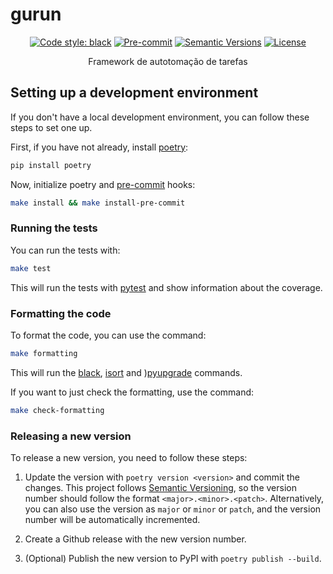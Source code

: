 # gurun

<div align="center">

[![Code style: black](https://img.shields.io/badge/code%20style-black-000000.svg)](https://github.com/psf/black)
[![Pre-commit](https://img.shields.io/badge/pre--commit-enabled-brightgreen?logo=pre-commit&logoColor=white)](https://github.com/gabrielguarisa/gurun/blob/master/.pre-commit-config.yaml)
[![Semantic Versions](https://img.shields.io/badge/%20%20%F0%9F%93%A6%F0%9F%9A%80-semantic--versions-e10079.svg)](https://github.com/gabrielguarisa/gurun/releases)
[![License](https://img.shields.io/github/license/gabrielguarisa/gurun)](https://github.com/gabrielguarisa/gurun/blob/master/LICENSE)

Framework de autotomação de tarefas

</div>

## Setting up a development environment

If you don't have a local development environment, you can follow these steps to set one up.

First, if you have not already, install [poetry](https://python-poetry.org/):

```bash
pip install poetry
```

Now, initialize poetry and [pre-commit](https://pre-commit.com/) hooks:

```bash
make install && make install-pre-commit
```

### Running the tests

You can run the tests with:

```bash
make test
```

This will run the tests with [pytest](https://docs.pytest.org/en/latest/) and show information about the coverage.

### Formatting the code

To format the code, you can use the command:

```bash
make formatting
```

This will run the [black](https://github.com/psf/black), [isort](https://github.com/PyCQA/isort) and )[pyupgrade](https://github.com/asottile/pyupgrade) commands.

If you want to just check the formatting, use the command:

```bash
make check-formatting
```

### Releasing a new version

To release a new version, you need to follow these steps:

1. Update the version with `poetry version <version>` and commit the changes. This project follows [Semantic Versioning](http://semver.org/), so the version number should follow the format `<major>.<minor>.<patch>`. Alternatively, you can also use the version as `major` or `minor` or `patch`, and the version number will be automatically incremented.

2. Create a Github release with the new version number.

3. (Optional) Publish the new version to PyPI with `poetry publish --build`.

